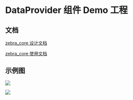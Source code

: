 # DataProvider 组件 Demo 工程

## 文档

[zebra_core 设计文档](zebra_core/DESIGN.md)

[zebra_core 使用文档](zebra_core/README.md)

## 示例图

![](https://gitee.com/luluzhang/ImageCDN/raw/master/blog/20201108224245.png)

![](https://gitee.com/luluzhang/ImageCDN/raw/master/blog/20201112211149.png)